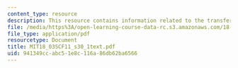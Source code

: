 ```yaml
---
content_type: resource
description: This resource contains information related to the transfer function.
file: /media/https%3A/open-learning-course-data-rc.s3.amazonaws.com/18-03sc-differential-equations-fall-2011/941349ccabc51e8c116a86db62ba6566_MIT18_03SCF11_s30_1text.pdf
file_type: application/pdf
resourcetype: Document
title: MIT18_03SCF11_s30_1text.pdf
uid: 941349cc-abc5-1e8c-116a-86db62ba6566
---
```

